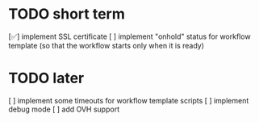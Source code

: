 # TODO short term

[✅] implement SSL certificate
[ ] implement "onhold" status for workflow template (so that the workflow starts only when it is ready)

# TODO later

[ ] implement some timeouts for workflow template scripts
[ ] implement debug mode
[ ] add OVH support